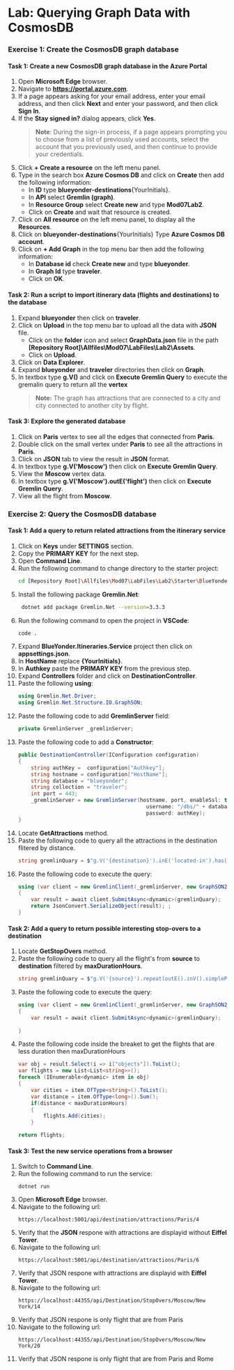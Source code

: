 # Lab: Querying Graph Data with CosmosDB 

### Exercise 1: Create the CosmosDB graph database

#### Task 1: Create a new CosmosDB graph database in the Azure Portal

1. Open **Microsoft Edge** browser.
2. Navigate to **https://portal.azure.com**.
3. If a page appears asking for your email address, enter your email address, and then click **Next** and enter your password, and then click **Sign In**.
4. If the **Stay signed in?** dialog appears, click **Yes**.
   >**Note**: During the sign-in process, if a page appears prompting you to choose from a list of previously used accounts, select the account that you previously used, and then continue to provide your credentials.
5. Click **+ Create a resource** on the left menu panel.
6. Type in the search box **Azure Cosmos DB** and click on **Create** then add the following information:
    - In **ID** type **blueyonder-destinations**{YourInitials}.
    - In **API** select **Gremlin (graph)**.
    - In **Resource Group** select **Create new** and type **Mod07Lab2**.
    - Click on **Create** and wait that resource is created.
7. Click on **All resource** on the left menu panel, to display all the **Resources**.
8. Click on **blueyonder-destinations**{YourInitials} Type **Azure Cosmos DB account**.
9. Click on **+ Add Graph** in the top menu bar then add the following information:
    - In **Database id** check **Create new** and type **blueyonder**.
    - In **Graph Id** type **traveler**.
    - Click on **OK**.


#### Task 2: Run a script to import itinerary data (flights and destinations) to the database

1. Expand **blueyonder** then click on **traveler**.
2. Click on **Upload** in the top menu bar to upload all the data with **JSON** file.
    - Click on the **folder** icon and select **GraphData.json** file in the path **[Repository Root]\Allfiles\Mod07\LabFiles\Lab2\Assets**.
    - Click on **Upload**.
3. Click on **Data Explorer**.
4. Expand **blueyonder** and **traveler** directories then click on **Graph**.
5. In textbox type **g.V()** and click on **Execute Gremlin Query** to execute the gremalin query to return all the **vertex**
    > **Note:** The graph has attractions that are connected to a city and city connected to another city by flight.

#### Task 3: Explore the generated database

1. Click on **Paris** vertex to see all the edges that connected from **Paris**.
2. Double click on the small vertex under **Paris** to see all the attractions in **Paris**.
3. Click on **JSON** tab to view the result in **JSON** format.
4. In textbox type **g.V('Moscow')** then click on **Execute Gremlin Query**.
5. View the **Moscow** vertex data. 
6. In textbox type **g.V('Moscow').outE('flight')** then click on **Execute Gremlin Query**.
7. View all the flight from **Moscow**.


### Exercise 2: Query the CosmosDB database

#### Task 1: Add a query to return related attractions from the itinerary service

1. Click on **Keys** under **SETTINGS** section.
2. Copy the **PRIMARY KEY** for the next step.
3. Open **Command Line**.
4. Run the following command to change directory to the starter project:
    ```bash
    cd [Repository Root]\Allfiles\Mod07\LabFiles\Lab2\Starter\BlueYonder.Itineraries.Service
    ```
5. Install the following package **Gremlin.Net**:
    ```bash
     dotnet add package Gremlin.Net --version=3.3.3
    ```
6. Run the following command to open the project in **VSCode**:
    ```bash
    code .
    ```
7. Expand **BlueYonder.Itineraries.Service** project then click on **appsettings.json**.
8. In **HostName** replace **{YourInitials}**.
9. In **Authkey** paste the **PRIMARY KEY** from the previous step. 
10. Expand **Controllers** folder and click on **DestinationController**.
11. Paste the following **using**:
    ```cs
    using Gremlin.Net.Driver;
    using Gremlin.Net.Structure.IO.GraphSON;
    ```
12. Paste the following code to add **GremlinServer** field:
    ```cs
    private GremlinServer _gremlinServer;
    ```
13. Paste the following code to add a **Constructor**:
    ```cs
    public DestinationController(IConfiguration configuration)
    {
        string authKey =  configuration["Authkey"];
        string hostname = configuration["HostName"];
        string database = "blueyonder";
        string collection = "traveler";
        int port = 443;
        _gremlinServer = new GremlinServer(hostname, port, enableSsl: true,
                                             username: "/dbs/" + database + "/colls/" + collection,
                                             password: authKey);
    }
    ```
14. Locate **GetAttractions** method.
15. Paste the following code to query all the attractions in the destination flitered by distance.
    ```cs
    string gremlinQuary = $"g.V('{destination}').inE('located-in').has('distance', lt({distanceKm})).outV()";
    ```
16. Paste the following code to execute the query:
    ```cs
    using (var client = new GremlinClient(_gremlinServer, new GraphSON2Reader(), new GraphSON2Writer(), GremlinClient.GraphSON2MimeType))
    {
        var result = await client.SubmitAsync<dynamic>(gremlinQuary);
        return JsonConvert.SerializeObject(result); ;
    }
    ```

#### Task 2: Add a query to return possible interesting stop-overs to a destination

1. Locate **GetStopOvers** method.
2. Paste the following code to query all the flight's from **source** to **destination** filtered by **maxDurationHours**.
    ```cs
    string gremlinQuary = $"g.V('{source}').repeat(outE().inV().simplePath()).until(hasId('{destination}')).path().by('id').by('duration')";
    ``` 
3. Paste the following code to execute the query:
    ```cs
    using (var client = new GremlinClient(_gremlinServer, new GraphSON2Reader(), new GraphSON2Writer(), GremlinClient.GraphSON2MimeType))
    {
        var result = await client.SubmitAsync<dynamic>(gremlinQuary);
       
    }
4. Paste the following code inside the breaket to get the flights that are less duration then maxDurationHours
    ```cs
    var obj = result.Select(i => i["objects"]).ToList();
    var flights = new List<List<string>>();
    foreach (IEnumerable<dynamic> item in obj)
    {
        var cities = item.OfType<string>().ToList();
        var distance = item.OfType<long>().Sum();
        if(distance < maxDurationHours)
        {
            flights.Add(cities);
        }
    
    return flights;
    ```

#### Task 3: Test the new service operations from a browser

1. Switch to **Command Line**.
2. Run the following command to run the service:
    ```cd
    dotnet run
    ```
3. Open **Microsoft Edge** browser.
4. Navigate to the following url:
    ```url
    https://localhost:5001/api/destination/attractions/Paris/4
    ```
5. Verify that the **JSON** respone with attractions are displayid without **Eiffel Tower**.
6. Navigate to the following url:
    ```url
    https://localhost:5001/api/destination/attractions/Paris/6
    ```
7. Verify that JSON respone with attractions are displayid with **Eiffel Tower**.
8. Navigate to the following url:
    ```url
    https://localhost:44355/api/Destination/StopOvers/Moscow/New York/14
    ```
9. Verify that JSON respone is only flight that are from Paris
10. Navigate to the following url:
    ```url
    https://localhost:44355/api/Destination/StopOvers/Moscow/New York/20
    ```
11. Verify that JSON respone is only flight that are from Paris and Rome

